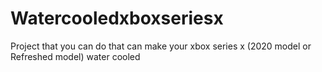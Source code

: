 # Watercooledxboxseriesx
Project that you can do that can make your xbox series x (2020 model or Refreshed model) water cooled
